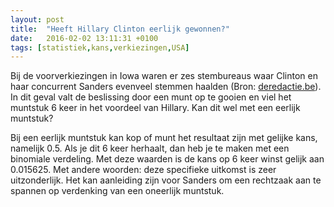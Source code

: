 ```yaml
---
layout: post
title:  "Heeft Hillary Clinton eerlijk gewonnen?"
date:   2016-02-02 13:11:31 +0100
tags: [statistiek,kans,verkiezingen,USA]
---
```

Bij de voorverkiezingen in Iowa waren er zes stembureaus waar Clinton en haar concurrent Sanders evenveel stemmen haalden (Bron: [deredactie.be](http://deredactie.be/cm/vrtnieuws/politiek/2.38756?eid=1.2562327)). In dit geval valt de beslissing door een munt op te gooien en viel het muntstuk 6 keer in het voordeel van Hillary. Kan dit wel met een eerlijk muntstuk?

Bij een eerlijk muntstuk kan kop of munt het resultaat zijn met gelijke kans, namelijk 0.5. Als je dit 6 keer herhaalt, dan heb je te maken met een binomiale verdeling. Met deze waarden is de kans op 6 keer winst gelijk aan 0.015625. Met andere woorden: deze specifieke uitkomst is zeer uitzonderlijk. Het kan aanleiding zijn voor Sanders om een rechtzaak aan te spannen op verdenking van een oneerlijk muntstuk.
